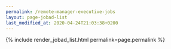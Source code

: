 ```yaml
---
permalink: /remote-manager-executive-jobs
layout: page-jobad-list
last_modified_at: 2020-04-24T21:03:38+0200
---
```

{% include render_jobad_list.html permalink=page.permalink %}
